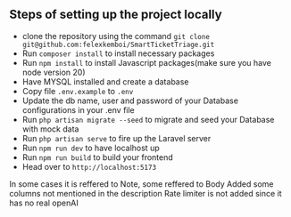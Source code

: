 ## Steps of setting up the project locally

- clone the repository using the command `git clone git@github.com:felexkemboi/SmartTicketTriage.git`
- Run `composer install` to install necessary packages
- Run `npm install` to install Javascript packages(make sure you have node version 20)
- Have MYSQL installed and create a database
- Copy file `.env.example` to `.env`
- Update the db name, user and password of your Database configurations in your .env file
- Run `php artisan migrate --seed` to migrate and seed your Database with mock data
- Run `php artisan serve` to fire up the Laravel server
- Run `npm run dev` to have localhost up
- Run `npm run build` to build your frontend
- Head over to `http://localhost:5173`


In some cases it is reffered to Note, some reffered to Body
Added some columns not mentioned in the description
Rate limiter is not added since it has no real openAI
